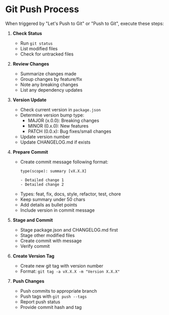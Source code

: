 # Git Push Process

When triggered by "Let's Push to Git" or "Push to Git", execute these steps:

1. **Check Status**
   - Run `git status`
   - List modified files
   - Check for untracked files

2. **Review Changes**
   - Summarize changes made
   - Group changes by feature/fix
   - Note any breaking changes
   - List any dependency updates

3. **Version Update**
   - Check current version in `package.json`
   - Determine version bump type:
     - MAJOR (x.0.0): Breaking changes
     - MINOR (0.x.0): New features
     - PATCH (0.0.x): Bug fixes/small changes
   - Update version number
   - Update CHANGELOG.md if exists

4. **Prepare Commit**
   - Create commit message following format:
     ```
     type(scope): summary [vX.X.X]

     - Detailed change 1
     - Detailed change 2
     ```
   - Types: feat, fix, docs, style, refactor, test, chore
   - Keep summary under 50 chars
   - Add details as bullet points
   - Include version in commit message

5. **Stage and Commit**
   - Stage package.json and CHANGELOG.md first
   - Stage other modified files
   - Create commit with message
   - Verify commit

6. **Create Version Tag**
   - Create new git tag with version number
   - Format: `git tag -a vX.X.X -m "Version X.X.X"`

7. **Push Changes**
   - Push commits to appropriate branch
   - Push tags with `git push --tags`
   - Report push status
   - Provide commit hash and tag 